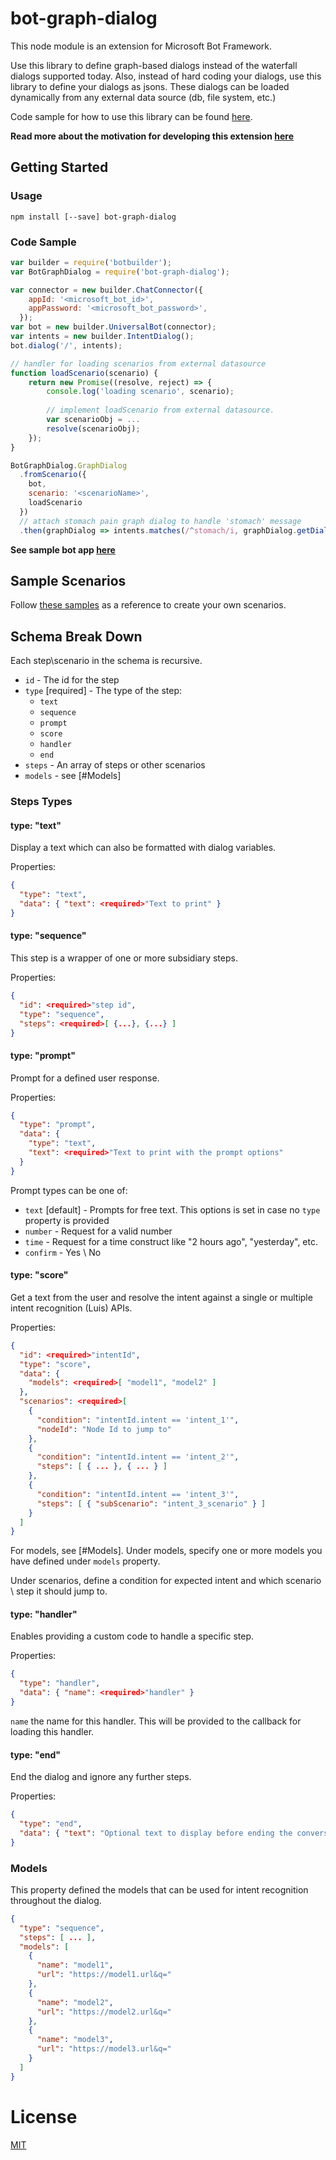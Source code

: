 # bot-graph-dialog

This node module is an extension for Microsoft Bot Framework. 

Use this library to define graph-based dialogs instead of the waterfall dialogs supported today.
Also, instead of hard coding your dialogs, use this library to define your dialogs as jsons.
These dialogs can be loaded dynamically from any external data source (db, file system, etc.)

Code sample for how to use this library can be found [here](https://github.com/CatalystCode/bot-trees).

**Read more about the motivation for developing this extension [here](http://TODO-ADD-CASE-STUDY-LINK-WHEN-PUBLISHED)**


## Getting Started


### Usage

```
npm install [--save] bot-graph-dialog
```

### Code Sample

```js
var builder = require('botbuilder');
var BotGraphDialog = require('bot-graph-dialog');

var connector = new builder.ChatConnector({
    appId: '<microsoft_bot_id>',
    appPassword: '<microsoft_bot_password>',
  });
var bot = new builder.UniversalBot(connector);
var intents = new builder.IntentDialog();   
bot.dialog('/', intents);

// handler for loading scenarios from external datasource
function loadScenario(scenario) {
	return new Promise((resolve, reject) => {
		console.log('loading scenario', scenario);
		
		// implement loadScenario from external datasource.
		var scenarioObj = ...
		resolve(scenarioObj);  
	});
}

BotGraphDialog.GraphDialog
  .fromScenario({ 
    bot,
    scenario: '<scenarioName>', 
    loadScenario
  })
  // attach stomach pain graph dialog to handle 'stomach' message
  .then(graphDialog => intents.matches(/^stomach/i, graphDialog.getDialog()));

```

**See sample bot app [here](https://github.com/CatalystCode/bot-trees)**


## Sample Scenarios

Follow [these samples](examples/scenarios) as a reference to create your own scenarios.


## Schema Break Down

Each step\scenario in the schema is recursive.

* `id` - The id for the step
* `type` [required] - The type of the step:
  * `text`
  * `sequence`
  * `prompt`
  * `score`
  * `handler`
  * `end`
* `steps` - An array of steps or other scenarios
* `models` - see [#Models]

### Steps Types

#### type: "text"

Display a text which can also be formatted with dialog variables.

Properties:

```json
{
  "type": "text",
  "data": { "text": <required>"Text to print" }
}
```

#### type: "sequence"

This step is a wrapper of one or more subsidiary steps.

Properties:

```json
{
  "id": <required>"step id",
  "type": "sequence",
  "steps": <required>[ {...}, {...} ]
}
```

#### type: "prompt"

Prompt for a defined user response.

Properties:

```json
{
  "type": "prompt",
  "data": {
    "type": "text",
    "text": <required>"Text to print with the prompt options"
  }
}
```

Prompt types can be one of:

* `text` [default] - Prompts for free text. This options is set in case no `type` property is provided
* `number` - Request for a valid number
* `time` - Request for a time construct like "2 hours ago", "yesterday", etc.
* `confirm` - Yes \ No

#### type: "score"

Get a text from the user and resolve the intent against a single or multiple intent recognition (Luis) APIs.

Properties:

```json
{
  "id": <required>"intentId",
  "type": "score",
  "data": {
    "models": <required>[ "model1", "model2" ]
  },
  "scenarios": <required>[
    {
      "condition": "intentId.intent == 'intent_1'",
      "nodeId": "Node Id to jump to"
    },
    {
      "condition": "intentId.intent == 'intent_2'",
      "steps": [ { ... }, { ... } ]
    },
    {
      "condition": "intentId.intent == 'intent_3'",
      "steps": [ { "subScenario": "intent_3_scenario" } ]
    }
  ]
}
```

For models, see [#Models].
Under models, specify one or more models you have defined under `models` property.

Under scenarios, define a condition for expected intent and which scenario \ step it should jump to.

#### type: "handler"

Enables providing a custom code to handle a specific step.

Properties:

```json
{
  "type": "handler",
  "data": { "name": <required>"handler" }
}
```

`name` the name for this handler. This will be provided to the callback for loading this handler.

#### type: "end"

End the dialog and ignore any further steps.

Properties:

```json
{
  "type": "end",
  "data": { "text": "Optional text to display before ending the conversation." }
}
```

### Models

This property defined the models that can be used for intent recognition throughout the dialog.

```json
{
  "type": "sequence",
  "steps": [ ... ],
  "models": [
    {
      "name": "model1",
      "url": "https://model1.url&q="
    },
    {
      "name": "model2",
      "url": "https://model2.url&q="
    },
    {
      "name": "model3",
      "url": "https://model3.url&q="
    }
  ]
}
```

# License
[MIT](LICENSE)
